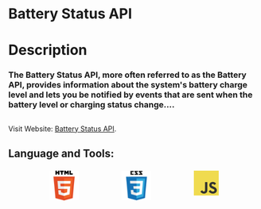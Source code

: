 # Battery Status API
# Description
### The Battery Status API, more often referred to as the Battery API, provides information about the system's battery charge level and lets you be notified by events that are sent when the battery level or charging status change....

## 
Visit Website: [Battery Status API](https://abhikumar45444.github.io/Batter-Status-API/).

## Language and Tools: 
<div style="display: flex; justify-content: space-evenly">
<img src="https://raw.githubusercontent.com/github/explore/80688e429a7d4ef2fca1e82350fe8e3517d3494d/topics/html/html.png" alt="html" height="60" style="margin:4px">
<img src="https://raw.githubusercontent.com/github/explore/80688e429a7d4ef2fca1e82350fe8e3517d3494d/topics/css/css.png" alt="css" height="60" style="margin:4px">
<img src="https://raw.githubusercontent.com/github/explore/80688e429a7d4ef2fca1e82350fe8e3517d3494d/topics/javascript/javascript.png" alt="JavaScript" height="50" style="margin:4px">
</div>